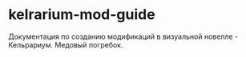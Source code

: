 # kelrarium-mod-guide
Документация по созданию модификаций в визуальной новелле - Кельрариум. Медовый погребок.
